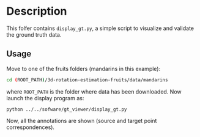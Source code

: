 # Description

This folfer contains `display_gt.py`, a simple script to visualize and validate the ground truth data. 


## Usage

Move to one of the fruits folders (mandarins in this example): 

```bash
cd (ROOT_PATH)/3d-rotation-estimation-fruits/data/mandarins
```
where `ROOT_PATH` is the folder where data has been downloaded. Now launch the display program as:
```
python ../../sofware/gt_viewer/display_gt.py
```
Now, all the annotations are shown (source and target point correspondences).

